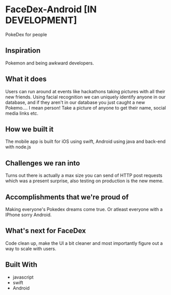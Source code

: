 # FaceDex-Android [IN DEVELOPMENT]
PokeDex for people 

## Inspiration
Pokemon and being awkward developers.

## What it does
Users can run around at events like hackathons taking pictures with all their new friends. Using facial recognition we can uniquely identify anyone in our database, and if they aren't in our database you just caught a new Pokemo.... I mean person! Take a picture of anyone to get their name, social media links etc.

## How we built it
The mobile app is built for iOS using swift, Android using java and back-end with node.js

## Challenges we ran into
Turns out there is actually a max size you can send of HTTP post requests which was a present surprise, also testing on production is the new meme.

## Accomplishments that we're proud of
Making everyone's Pokedex dreams come true. Or atleast everyone with a IPhone sorry Android.

## What's next for FaceDex
Code clean up, make the UI a bit cleaner and most importantly figure out a way to scale with users.

## Built With
- javascript
- swift
- Android
